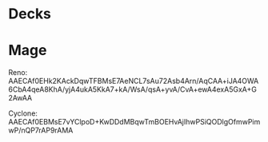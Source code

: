 # Decks

# Mage
Reno: AAECAf0EHk2KAckDqwTFBMsE7AeNCL7sAu72Asb4Arn/AqCAA+iJA4OWA6CbA4qeA8KhA/yjA4ukA5KkA7+kA/WsA/qsA+yvA/CvA+ewA4exA5GxA+G2AwAA

Cyclone: AAECAf0EBMsE7vYClpoD+KwDDdMBqwTmBOEHvAjIhwPSiQODlgOfmwPimwP/nQP7rAP9rAMA


